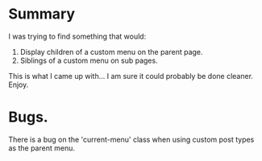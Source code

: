 # Summary
I was trying to find something that would:
1. Display children of a custom menu on the parent page. 
2. Siblings of a custom menu on sub pages.

This is what I came up with... I am sure it could probably be done cleaner.
Enjoy.  


# Bugs.
There is a bug on the 'current-menu' class when using custom post types as the parent menu.
